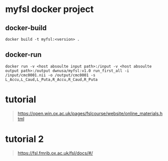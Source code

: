 # myfsl docker project
## docker-build
```
docker build -t myfsl:<version> .
```
## docker-run
```
docker run -v <host absoulte input path>:/input -v <host absoulte output path>:/output dwnusa/myfsl:v1.0 run_first_all -i /input/cmc0001.nii -o /output/cmc0001 -s L_Accu,L_Caud,L_Puta,R_Accu,R_Caud,R_Puta
```


# tutorial
> https://open.win.ox.ac.uk/pages/fslcourse/website/online_materials.html

# tutorial 2
> https://fsl.fmrib.ox.ac.uk/fsl/docs/#/
